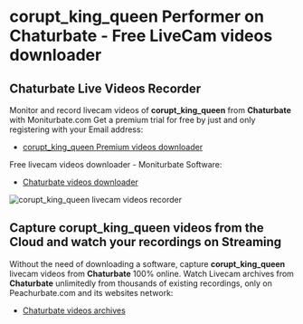 # corupt_king_queen Performer on Chaturbate - Free LiveCam videos downloader

## Chaturbate Live Videos Recorder

Monitor and record livecam videos of **corupt_king_queen** from **Chaturbate** with Moniturbate.com
Get a premium trial for free by just and only registering with your Email address:
* [corupt_king_queen Premium videos downloader](https://moniturbate.com/request-demo-licence-key.html)

Free livecam videos downloader - Moniturbate Software:
* [Chaturbate videos downloader](https://moniturbate.com/moniturbate-download-software.html)

![corupt_king_queen livecam videos recorder](https://peachurnet.com/templates/moniturbate-software.png)


## Capture corupt_king_queen videos from the Cloud and watch your recordings on Streaming

Without the need of downloading a software, capture **corupt_king_queen** livecam videos from **Chaturbate** 100% online.
Watch Livecam archives from **Chaturbate** unlimitedly from thousands of existing recordings, only on Peachurbate.com and its websites network:
* [Chaturbate videos archives](https://peachurnet.com/)